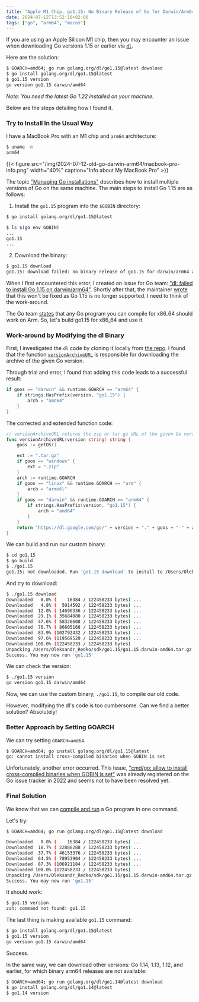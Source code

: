 ```yaml
---
title: "Apple M1 Chip, go1.15: No Binary Release of Go for Darwin/Arm64"
date: 2024-07-12T13:52:10+02:00
tags: ["go", "arm64", "macos"]
---
```


If you are using an Apple Silicon M1 chip, then you may encounter an issue when downloading Go versions 1.15 or earlier via [`dl`](https://go.googlesource.com/dl).

Here are the solution:

```sh
$ GOARCH=amd64; go run golang.org/dl/go1.15@latest download
$ go install golang.org/dl/go1.15@latest
$ go1.15 version
go version go1.15 darwin/amd64
```

*Note: You need the latest Go 1.22 installed on your machine.*

Below are the steps detailing how I found it.

### Try to Install In the Usual Way

I have a MacBook Pro with an M1 chip and `arm64` architecture:

```sh
$ uname -m
arm64
```

{{< figure src="/img/2024-07-12-old-go-darwin-arm64/macbook-pro-info.png" width="40%" caption="Info about My MacBook Pro" >}}

The topic ["Managing Go installations"](https://go.dev/doc/manage-install) describes how to install multiple versions of Go on the same machine.
The main steps to install Go 1.15 are as follows:

1. Install the `go1.15` program into the `$GOBIN` directory:

```sh
$ go install golang.org/dl/go1.15@latest
```

```sh
$ ls $(go env GOBIN)
...
go1.15
...
```

2. Download the binary:

```sh
$ go1.15 download
go1.15: download failed: no binary release of go1.15 for darwin/arm64 at https://dl.google.com/go/go1.15.darwin-arm64.tar.gz
```

When I first encountered this error, I created an issue for Go team: ["dl: failed to install Go 1.15 on darwin/arm64"](https://github.com/golang/go/issues/63626).
Shortly after that, the maintainer [wrote](https://github.com/golang/go/issues/63626#issuecomment-1770752650) that this won't be fixed as Go 1.15 is no longer supported.
I need to think of the work-around.

The Go team [states](https://go.dev/wiki/GoArm) that any Go program you can compile for x86_64 should work on Arm. So, let's build go1.15 for x86_64 and use it.

### Work-around by Modifying the dl Binary

First, I investigated the `dl` code by cloning it locally from [the repo](https://go.googlesource.com/dl).
I found that the function [`versionArchiveURL`](https://go.googlesource.com/dl/+/889c5db0dd1df202ef86c7d8a7ed78778309b73f/internal/version/version.go#420) is responsible for downloading the archive of the given Go version.

Through trial and error, I found that adding this code leads to a successful result:

```go
if goos == "darwin" && runtime.GOARCH == "arm64" {
	if strings.HasPrefix(version, "go1.15") {
		arch = "amd64"
	}
}
```

The corrected and extended function code:

```go
// versionArchiveURL returns the zip or tar.gz URL of the given Go version.
func versionArchiveURL(version string) string {
	goos := getOS()

	ext := ".tar.gz"
	if goos == "windows" {
		ext = ".zip"
	}
	arch := runtime.GOARCH
	if goos == "linux" && runtime.GOARCH == "arm" {
		arch = "armv6l"
	}
	if goos == "darwin" && runtime.GOARCH == "arm64" {
		if strings.HasPrefix(version, "go1.15") {
			arch = "amd64"
		}
	}
	return "https://dl.google.com/go/" + version + "." + goos + "-" + arch + ext
}
```

We can build and run our custom binary:

```sh
$ cd go1.15
$ go build
$ ./go1.15
go1.15: not downloaded. Run 'go1.15 download' to install to /Users/Oleksandr_Redko/sdk/go1.15
```

And try to download:

```sh
$ ./go1.15 download
Downloaded   0.0% (    16384 / 122458233 bytes) ...
Downloaded   4.8% (  5914592 / 122458233 bytes) ...
Downloaded  12.0% ( 14696336 / 122458233 bytes) ...
Downloaded  29.1% ( 35684080 / 122458233 bytes) ...
Downloaded  47.6% ( 58326608 / 122458233 bytes) ...
Downloaded  70.7% ( 86605168 / 122458233 bytes) ...
Downloaded  83.9% (102792432 / 122458233 bytes) ...
Downloaded  97.6% (119569520 / 122458233 bytes) ...
Downloaded 100.0% (122458233 / 122458233 bytes)
Unpacking /Users/Oleksandr_Redko/sdk/go1.15/go1.15.darwin-amd64.tar.gz ...
Success. You may now run 'go1.15'
```

We can check the version:

```sh
$ ./go1.15 version
go version go1.15 darwin/amd64
```

Now, we can use the custom binary, `./go1.15`, to compile our old code.

However, modifying the dl's code is too cumbersome. Can we find a better solution? Absolutely!

### Better Approach by Setting GOARCH

We can try setting `GOARCH=amd64`.

```sh
$ GOARCH=amd64; go install golang.org/dl/go1.15@latest
go: cannot install cross-compiled binaries when GOBIN is set
```

Unfortunately, another error occurred. 
This issue, ["cmd/go: allow to install cross-compiled binaries when GOBIN is set"](https://github.com/golang/go/issues/57485)
was already registered on the Go issue tracker in 2022 and seems not to have been resolved yet.

### Final Solution

We know that we can [compile and run](https://pkg.go.dev/cmd/go#hdr-Compile_and_run_Go_program) a Go program in one command.

Let's try:

```sh
$ GOARCH=amd64; go run golang.org/dl/go1.15@latest download

Downloaded   0.0% (    16384 / 122458233 bytes) ...
Downloaded  18.7% ( 22888288 / 122458233 bytes) ...
Downloaded  37.7% ( 46153376 / 122458233 bytes) ...
Downloaded  64.5% ( 78953904 / 122458233 bytes) ...
Downloaded  87.3% (106921184 / 122458233 bytes) ...
Downloaded 100.0% (122458233 / 122458233 bytes)
Unpacking /Users/Oleksandr_Redko/sdk/go1.15/go1.15.darwin-amd64.tar.gz ...
Success. You may now run 'go1.15'
```

It should work:

```sh
$ go1.15 version
zsh: command not found: go1.15
```

The last thing is making available `go1.15` command:

```sh
$ go install golang.org/dl/go1.15@latest
$ go1.15 version
go version go1.15 darwin/amd64
```

Success.

In the same way, we can download other versions: Go 1.14, 1.13, 1.12, and earlier,
for which binary arm64 releases are not available:

```sh
$ GOARCH=amd64; go run golang.org/dl/go1.14@latest download
$ go install golang.org/dl/go1.14@latest
$ go1.14 version
```
